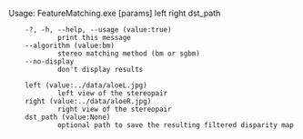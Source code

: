 Usage: FeatureMatching.exe [params] left right dst_path

        -?, -h, --help, --usage (value:true)
                print this message
        --algorithm (value:bm)
                stereo matching method (bm or sgbm)
        --no-display
                don't display results

        left (value:../data/aloeL.jpg)
                left view of the stereopair
        right (value:../data/aloeR.jpg)
                right view of the stereopair
        dst_path (value:None)
                optional path to save the resulting filtered disparity map
